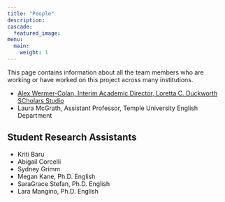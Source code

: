 ```yaml
---
title: "People"
description: 
cascade:
  featured_image: 
menu:
  main:
    weight: 1
---
```


This page contains information about all the team members who are working or have worked on this project across many institutions.

* [Alex Wermer-Colan, Interim Academic Director, Loretta C. Duckworth SCholars Studio](https://library.temple.edu/people/alex-wermer-colan-ph-d)
* Laura McGrath, Assistant Professor, Temple University English Department

## Student Research Assistants 
* Kriti Baru
* Abigail Corcelli
* Sydney Grimm
* Megan Kane, Ph.D. English
* SaraGrace Stefan, Ph.D. English
* Lara Mangino, Ph.D. English


